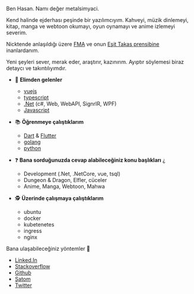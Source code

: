 Ben Hasan. Namı değer metalsimyaci.

Kend halinde ejderhası peşinde bir yazılımcıyım. 
Kahveyi, müzik dinlemeyi, kitap, manga ve webtoon okumayı, oyun oynamayı ve anime izlemeyi severim.

Nicktende anlaşıldığı üzere [FMA](https://tr.wikipedia.org/wiki/%C3%87elik_Simyac%C4%B1) ve onun [Eşit Takas prensibine](https://otakuturk.net/esit-takas-ilkesi_1266) inanlardanım.

Yeni şeyleri sever, merak eder, araştırır, kazınırım. Ayıptır söylemesi biraz detaycı ve takıntılıyımdır.

- 💪 **Elimden gelenler**
  - [vuejs](https://vuejs.org/)
  - [typescript](https://www.typescriptlang.org/)
  - [.Net](https://dotnet.microsoft.com/) (c#, Web, WebAPI, SignrlR, WPF)
  - [Javascript](https://www.javascript.com/)

- 📚 **Öğrenmeye çalıştıklarım**
  - [Dart](https://dart.dev/) & [Flutter](https://flutter.dev/)
  - [golang](https://golang.org/)
  - [python](https://www.python.org/)

- ❓ **Bana sorduğunuzda cevap alabileceğiniz konu başlıkları** ¿
  - Development (.Net, .NetCore, vue, tsql)
  - Dungeon & Dragon, Elfler, cüceler
  - Anime, Manga, Webtoon, Mahwa

- 🕵️‍ **Üzerinde çalışmaya çalıştıklarım**
  - ubuntu
  - docker
  - kubetenetes
  - ingress
  - nginx

Bana ulaşabileceğiniz yöntemler 📩
- [Linked.In](https://www.linkedin.com/in/hasanural/)
- [Stackoverflow](https://stackoverflow.com/users/12125063/hasan-ural)
- [Github](https://github.com/metalsimyaci)
- [Şatom](https://hasanural.com)
- [Twitter](https://twitter.com/metalsimyaci)
  
